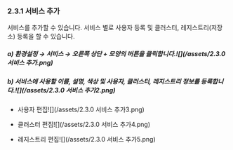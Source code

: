 ### 2.3.1    서비스 추가

서비스를 추가할 수 있습니다. 서비스 별로 사용자 등록 및 클러스터, 레지스트리\(저장소\) 등록을 할 수 있습니다.

##### a\)    환경설정 → 서비스 → 오른쪽 상단 + 모양의 버튼을 클릭합니다.![](/assets/2.3.0 서비스 추가.png)

##### b\)    서비스에 사용할 이름, 설명, 색상 및 사용자, 클러스터, 레지스트리 정보를 등록합니다.![](/assets/2.3.0 서비스 추가2.png)

* 사용자 편집![](/assets/2.3.0 서비스 추가3.png)

* 클러스터 편집![](/assets/2.3.0 서비스 추가4.png)

* 레지스트리 편집![](/assets/2.3.0 서비스 추가5.png)



